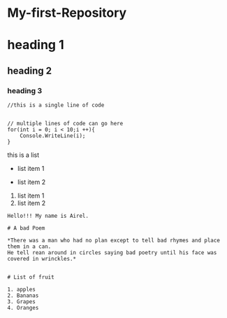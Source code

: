 # My-first-Repository

# heading 1
## heading 2
### heading 3

`//this is a single line of code`


```

// multiple lines of code can go here
for(int i = 0; i < 10;i ++){
	Console.WriteLine(i);
}
```


this is a list
+ list item 1
- list item 2

1. list item 1
2. list item 2

`Hello!!! My name is Airel.`

```
# A bad Poem

*There was a man who had no plan except to tell bad rhymes and place them in a can.
He tell rean around in circles saying bad poetry until his face was covered in wrinckles.*


# List of fruit

1. apples
2. Bananas
3. Grapes
4. Oranges

